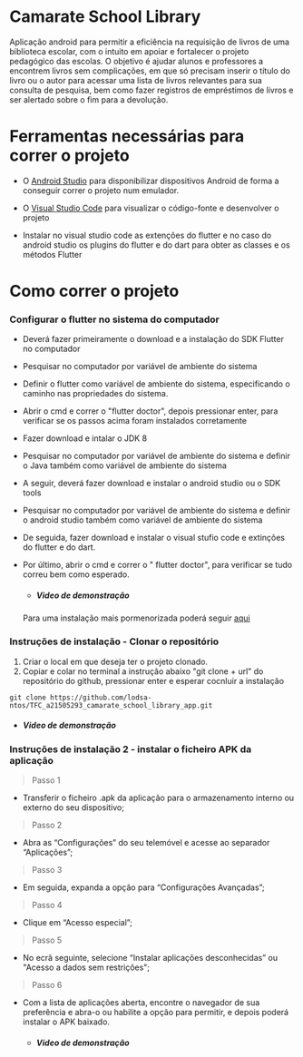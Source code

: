 # Camarate School Library

Aplicação android para permitir a eficiência na requisição de livros de uma biblioteca escolar, com o intuito em apoiar e fortalecer o projeto pedagógico das escolas. O objetivo é ajudar alunos e professores a encontrem livros sem complicações, em que só precisam inserir o título do livro ou o autor para acessar uma lista de livros relevantes para sua consulta de pesquisa, bem como fazer registros de empréstimos de livros e ser alertado sobre o fim para a devolução.


# Ferramentas necessárias para correr o projeto
- O [Android Studio](https://developer.android.com/studio) para disponibilizar dispositivos Android de forma a conseguir correr o projeto num emulador.

- O [Visual Studio Code](https://code.visualstudio.com/) para visualizar o código-fonte e desenvolver o projeto

- Instalar no visual studio code as extenções do flutter e no caso do android studio os plugins do flutter e do dart para obter as classes e os métodos Flutter

# Como correr o projeto

### Configurar o flutter no sistema do computador
- Deverá fazer primeiramente o download e a instalação do SDK Flutter no computador 

- Pesquisar no computador por variável de ambiente do sistema 

- Definir o flutter como variável de ambiente do sistema, especificando o caminho nas propriedades do sistema.

- Abrir o cmd e correr o "flutter doctor", depois pressionar enter, para verificar se os passos acima foram instalados corretamente

- Fazer download e intalar o JDK 8

- Pesquisar no computador por variável de ambiente do sistema e definir o Java também como variável de ambiente do sistema

- A seguir, deverá fazer download e instalar o android studio ou o SDK tools

- Pesquisar no computador por variável de ambiente do sistema e definir o android studio também como variável de ambiente do sistema

- De seguida, fazer download e instalar o visual stufio code e extinções do flutter e do dart.

- Por último, abrir o cmd e correr o " flutter doctor", para verificar se tudo correu bem como esperado.
    - ##### Video de demonstração
    Para uma instalação mais pormenorizada poderá seguir [aqui](https://youtu.be/yWg2fFnly9A)


### Instruções de instalação - Clonar o repositório

1. Criar o local em que deseja ter o projeto clonado.
2. Copiar e colar no terminal a instrução abaixo "git clone + url" do repositório do github, pressionar enter e esperar cocnluir a instalação
```
git clone https://github.com/lodsa-ntos/TFC_a21505293_camarate_school_library_app.git
```
  - ##### Video de demonstração


### Instruções de instalação 2 - instalar o ficheiro APK da aplicação

> Passo 1
- Transferir o ficheiro .apk da aplicação para o armazenamento interno ou externo do seu dispositivo;

> Passo 2
- Abra as “Configurações” do seu telemóvel e acesse ao separador “Aplicações”;

> Passo 3
- Em seguida, expanda a opção para “Configurações Avançadas”;

> Passo 4
- Clique em “Acesso especial”;

> Passo 5
- No ecrã seguinte, selecione “Instalar aplicações desconhecidas” ou "Acesso a dados sem restrições";

> Passo 6
- Com a lista de aplicações aberta, encontre o navegador de sua preferência e abra-o ou habilite a opção para permitir, e depois poderá instalar o APK baixado.

    - ##### Video de demonstração

